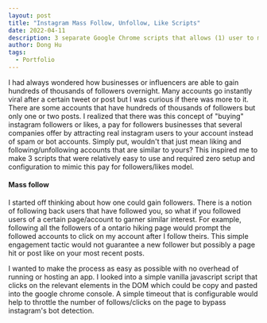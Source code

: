 ```yaml
---
layout: post
title: "Instagram Mass Follow, Unfollow, Like Scripts"
date: 2022-04-11
description: 3 separate Google Chrome scripts that allows (1) user to mass follow instagram users on another's profile, (2) user to mass unfollow instagram users on another's profile and (3) user to mass like posts on a certain hashtag/search query.
author: Dong Hu
tags:
  - Portfolio
---
```

I had always wondered how businesses or influencers are able to gain hundreds of thousands of followers overnight. Many accounts go instantly viral after a certain tweet or post but I was curious if there was more to it. There are some accounts that have hundreds of thousands of followers but only one or two posts. I realized that there was this concept of "buying" instagram followers or likes, a pay for followers businesses that several companies offer by attracting real instagram users to your account instead of spam or bot accounts. Simply put, wouldn't that just mean liking and following/unfollowing accounts that are similar to yours? This inspired me to make 3 scripts that were relatively easy to use and required zero setup and configuration to mimic this pay for followers/likes model.

#### Mass follow

I started off thinking about how one could gain followers. There is a notion of following back users that have followed you, so what if you followed users of a certain page/account to garner similar interest. For example, following all the followers of a ontario hiking page would prompt the followed accounts to click on my account after I follow theirs. This simple engagement tactic would not guarantee a new follower but possibly a page hit or post like on your most recent posts.

I wanted to make the process as easy as possible with no overhead of running or hosting an app. I looked into a simple vanilla javascript script that clicks on the relevant elements in the DOM which could be copy and pasted into the google chrome console. A simple timeout that is configurable would help to throttle the number of follows/clicks on the page to bypass instagram's bot detection.

<script src="https://gist.github.com/chaodonghu/c25c7ee3e3eb85c0a0de051892e596a4.js"></script>

